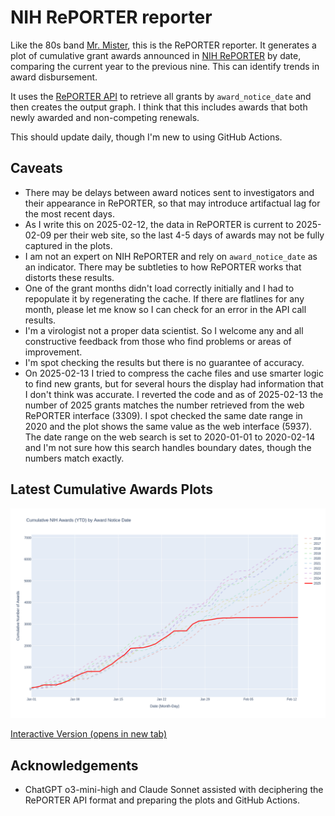 # NIH RePORTER reporter
Like the 80s band [Mr. Mister](https://youtu.be/9NDjt4FzFWY?si=Xc0q9_-9YjigdgIX), this is the RePORTER reporter. It generates a plot of cumulative grant awards announced in [NIH RePORTER](https://reporter.nih.gov) by date, comparing the current year to the previous nine. This can identify trends in award disbursement.

It uses the [RePORTER API](https://api.reporter.nih.gov) to retrieve all grants by `award_notice_date` and then creates the output graph. I think that this includes awards that both newly awarded and non-competing renewals.

This should update daily, though I'm new to using GitHub Actions.

## Caveats
- There may be delays between award notices sent to investigators and their appearance in RePORTER, so that may introduce artifactual lag for the most recent days.
- As I write this on 2025-02-12, the data in RePORTER is current to 2025-02-09 per their web site, so the last 4-5 days of awards may not be fully captured in the plots.
- I am not an expert on NIH RePORTER and rely on `award_notice_date` as an indicator. There may be subtleties to how RePORTER works that distorts these results.
- One of the grant months didn't load correctly initially and I had to repopulate it by regenerating the cache. If there are flatlines for any month, please let me know so I can check for an error in the API call results.
- I'm a virologist not a proper data scientist. So I welcome any and all constructive feedback from those who find problems or areas of improvement.
- I'm spot checking the results but there is no guarantee of accuracy. 
- On 2025-02-13 I tried to compress the cache files and use smarter logic to find new grants, but for several hours the display had information that I don't think was accurate. I reverted the code and as of 2025-02-13 the number of 2025 grants matches the number retrieved from the web RePORTER interface (3309). I spot checked the same date range in 2020 and the plot shows the same value as the web interface (5937). The date range on the web search is set to 2020-01-01 to 2020-02-14 and I'm not sure how this search handles boundary dates, though the numbers match exactly.

## Latest Cumulative Awards Plots
![Cumulative Awards Plot](./nih_awards.png)

<a href="https://dhoconno.github.io/reporter/nih_awards.html" target="_blank">Interactive Version (opens in new tab)</a>

## Acknowledgements
- ChatGPT o3-mini-high and Claude Sonnet assisted with deciphering the RePORTER API format and preparing the plots and GitHub Actions.